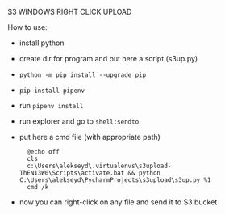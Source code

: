 S3 WINDOWS RIGHT CLICK UPLOAD

How to use:
- install python
- create dir for program and put here a script (s3up.py)
- `python -m pip install --upgrade pip`
- `pip install pipenv`
- run `pipenv install`
- run explorer and go to `shell:sendto`
- put here a cmd file (with appropriate path)

        @echo off
        cls
        c:\Users\alekseyd\.virtualenvs\s3upload-ThEN13W0\Scripts\activate.bat && python C:\Users\alekseyd\PycharmProjects\s3upload\s3up.py %1
        cmd /k
    
- now you can right-click on any file and send it to S3 bucket